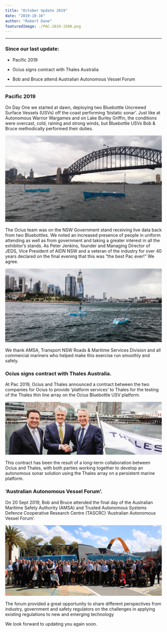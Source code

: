 ```yaml
---
title: "October Update 2019"
date: "2019-10-16"
author: "Robert Dane"
featuredImage: ./PAC-2019-1500.png
---
```



___

### Since our last update:

- Pacific 2019

- Ocius signs contract with Thales Australia

- Bob and Bruce attend Australian Autonomous Vessel Forum

___


### Pacific 2019

On Day One we started at dawn, deploying two Bluebottle Uncrewed Surface Vessels (USVs) off the coast performing ‘bistatic sonar’. Just like at Autonomous Warrior Wargames and on Lake Burley Griffin, the conditions were overcast, cold, raining and strong winds, but Bluebottle USVs Bob & Bruce methodically performed their duties.

![Pacific 2019 Day One 1500hrs: After demonstrating ‘bistatic sonar’ off the coast since dawn Bluebottle USVs Bob and Bruce are told to ‘wait at the bridge’](./PAC-2019-1500.png)

The Ocius team was on the NSW Government stand receiving live data back from two Bluebottles. We noted an increased presence of people in uniform attending as well as from government and taking a greater interest in all the exhibitor’s stands. As Peter Jenkins, founder and Managing Director of JEDS, Vice President of AIDN NSW and a veteran of the industry for over 40 years declared on the final evening that this was “the best Pac ever!” We agree.

![Pacific 2019 Day One 1530hrs: Bob and Bruce heading to Pac 2019 ](./PAC-2019-1530.png)

We thank AMSA, Transport NSW Roads & Maritime Services Division and all commercial mariners who helped make this exercise run smoothly and safely.
 
### Ocius signs contract with Thales Australia.
At Pac 2019, Ocius and Thales announced a contract between the two companies for Ocius to provide ‘platform services’ to Thales for the testing of the Thales thin line array on the Ocius Bluebottle USV platform.

![Hon. Stuart Ayres, MP NSW, Minister for Jobs, Investment, Tourism and Western Sydney, Robert Dane CEO Ocius and Chris Jenkins CEO Thales (photobombed by Bob the Bluebottle USV)](./PAC-Ayres-Dane-Jenkins.jpg) 

This contract has been the result of a long-term collaboration between Ocius and Thales, with both parties working together to develop an autonomous sonar solution using the Thales array on a persistent marine platform.
 
### ‘Australian Autonomous Vessel Forum’.

On 20 Sept 2019, Bob and Bruce attended the final day of the Australian Maritime Safety Authority (AMSA) and Trusted Autonomous Systems Defence Cooperative Research Centre (TASCRC) ‘Australian Autonomous Vessel Forum’.

![Friday 20 Sept 2019: Bob and Bruce join delegates of the forum](./PAC-forum-delegates.jpg)

The forum provided a great opportunity to share different perspectives from industry, government and safety regulators on the challenges in applying existing regulations to new and emerging technology

We look forward to updating you again soon.
